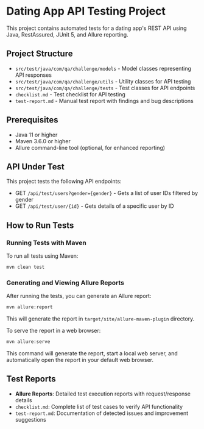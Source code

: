 # Dating App API Testing Project

This project contains automated tests for a dating app's REST API using Java, RestAssured, JUnit 5, and Allure reporting.

## Project Structure

- `src/test/java/com/qa/challenge/models` - Model classes representing API responses
- `src/test/java/com/qa/challenge/utils` - Utility classes for API testing
- `src/test/java/com/qa/challenge/tests` - Test classes for API endpoints
- `checklist.md` - Test checklist for API testing
- `test-report.md` - Manual test report with findings and bug descriptions

## Prerequisites

- Java 11 or higher
- Maven 3.6.0 or higher
- Allure command-line tool (optional, for enhanced reporting)

## API Under Test

This project tests the following API endpoints:

- GET `/api/test/users?gender={gender}` - Gets a list of user IDs filtered by gender
- GET `/api/test/user/{id}` - Gets details of a specific user by ID

## How to Run Tests

### Running Tests with Maven

To run all tests using Maven:

```bash
mvn clean test
```

### Generating and Viewing Allure Reports

After running the tests, you can generate an Allure report:

```bash
mvn allure:report
```

This will generate the report in `target/site/allure-maven-plugin` directory.

To serve the report in a web browser:

```bash
mvn allure:serve
```

This command will generate the report, start a local web server, and automatically open the report in your default web browser.

## Test Reports

- **Allure Reports**: Detailed test execution reports with request/response details
- `checklist.md`: Complete list of test cases to verify API functionality
- `test-report.md`: Documentation of detected issues and improvement suggestions

